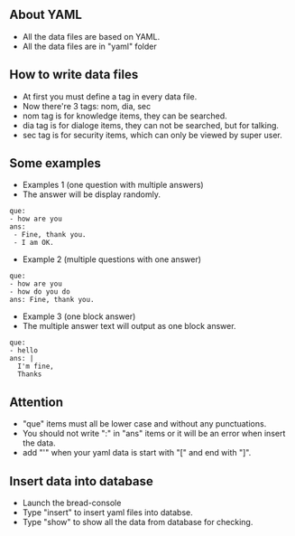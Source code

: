 ## About YAML
* All the data files are based on YAML.
* All the data files are in "yaml" folder

## How to write data files
* At first you must define a tag in every data file. 
 * Now there're 3 tags: nom, dia, sec
 * nom tag is for knowledge items, they can be searched. 
 * dia tag is for dialoge items, they can not be searched, but for talking.
 * sec tag is for security items, which can only be viewed by super user.

## Some examples
* Examples 1 (one question with multiple answers)
 * The answer will be display randomly. 
```
que:
- how are you
ans:
 - Fine, thank you.
 - I am OK.
```
* Example 2 (multiple questions with one answer)
```
que:
- how are you
- how do you do
ans: Fine, thank you.
```
* Example 3 (one block answer)
 * The multiple answer text will output as one block answer.
```
que:
- hello
ans: |
  I'm fine, 
  Thanks
```

## Attention
* "que" items must all be lower case and without any punctuations. 
* You should not write ":" in "ans" items or it will be an error when insert the data. 
* add "'" when your yaml data is start with "[" and end with "]".

## Insert data into database
* Launch the bread-console
* Type "insert" to insert yaml files into databse. 
* Type "show" to show all the data from database for checking.
